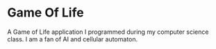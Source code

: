 # Game Of Life
A Game of Life application I programmed during my computer science class. I am a fan of AI and cellular automaton.
